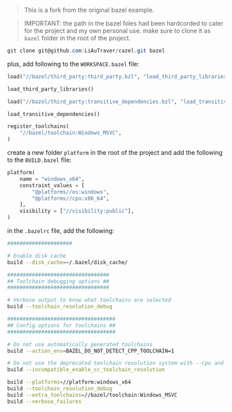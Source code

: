 > This is a fork from the original bazel example.

> IMPORTANT: the path in the bazel foles had been hardcorded to cater for the project and my own personal use. make sure to clone it as `bazel` folder in the root of the project.
```powershell
git clone git@github.com:LiAuTraver/cazel.git bazel
```

plus, add following to the `WORKSPACE.bazel` file:
```python
load("//bazel/third_party:third_party.bzl", "load_third_party_libraries")

load_third_party_libraries()

load("//bazel/third_party:transitive_dependencies.bzl", "load_transitive_dependencies")

load_transitive_dependencies()

register_toolchains(
    "//bazel/toolchain:Windows_MSVC",
)
```

create a new folder `platform` in the root of the project and add the following to the `BUILD.bazel` file:
```python
platform(
    name = "windows_x64",
    constraint_values = [
        "@platforms//os:windows",
        "@platforms//cpu:x86_64",
    ],
    visibility = ["//visibility:public"],
)
```

in the `.bazelrc` file, add the following:
```bash
#####################

# Enable disk cache
build --disk_cache=~/.bazel/disk_cache/

#################################
## Toolchain debugging options ##
#################################

# Verbose output to know what toolchains are selected
build --toolchain_resolution_debug

###################################
## Config options for toolchains ##
###################################

# Do not use automatically generated toolchains
build --action_env=BAZEL_DO_NOT_DETECT_CPP_TOOLCHAIN=1

# Do not use the deprecated toolchain resolution system with --cpu and --crosstool_top
build --incompatible_enable_cc_toolchain_resolution

build --platforms=//platform:windows_x64
build --toolchain_resolution_debug
build --extra_toolchains=//bazel/toolchain:Windows_MSVC
build --verbose_failures
```